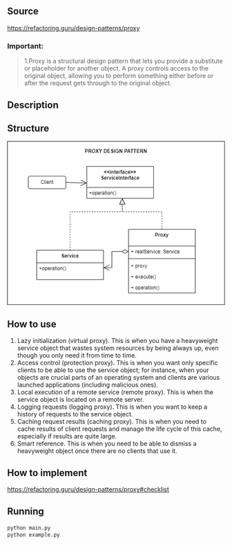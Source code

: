 ## Source

https://refactoring.guru/design-patterns/proxy

### Important:

> 1.Proxy is a structural design pattern that lets you provide a substitute or placeholder for another object. A proxy controls access to the original object, allowing you to perform something either before or after the request gets through to the original object.

## Description

## Structure

![alt tag](proxy.png)

## How to use

1. Lazy initialization (virtual proxy). This is when you have a heavyweight service object that wastes system resources by being always up, even though you only need it from time to time.
2. Access control (protection proxy). This is when you want only specific clients to be able to use the service object; for instance, when your objects are crucial parts of an operating system and clients are various launched applications (including malicious ones).
3. Local execution of a remote service (remote proxy). This is when the service object is located on a remote server.
4. Logging requests (logging proxy). This is when you want to keep a history of requests to the service object.
5. Caching request results (caching proxy). This is when you need to cache results of client requests and manage the life cycle of this cache, especially if results are quite large.
6. Smart reference. This is when you need to be able to dismiss a heavyweight object once there are no clients that use it.

## How to implement

https://refactoring.guru/design-patterns/proxy#checklist

## Running

```
python main.py
python example.py
```